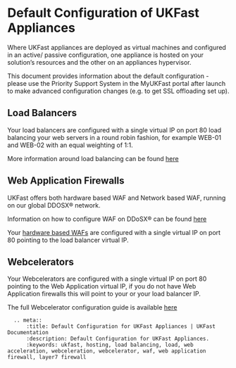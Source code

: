 # Default Configuration of UKFast Appliances

Where UKFast appliances are deployed as virtual machines and configured in an active/ passive configuration, one appliance is hosted on your solution’s resources and the other on an appliances hypervisor.

This document provides information about the default configuration - please use the Priority Support System in the MyUKFast portal after launch to make advanced configuration changes (e.g. to get SSL offloading set up).

## Load Balancers
Your load balancers are configured with a single virtual IP on port 80 load balancing your web servers in a round robin fashion, for example WEB-01 and WEB-02 with an equal weighting of 1:1. 

More information around load balancing can be found [here](https://docs.ukfast.co.uk/network/loadbalancing/index.html)

## Web Application Firewalls

UKFast offers both hardware based WAF and Network based WAF, running on our global DDOSX® network.

Information on how to configure WAF on DDoSX® can be found [here](https://docs.ukfast.co.uk/security/ddos/wafsettings.html)

Your [hardware based WAFs](https://docs.ukfast.co.uk/security/webapplicationfirewall/whatisawaf.html) are configured with a single virtual IP on port 80 pointing to the load balancer virtual IP. 

## Webcelerators

Your Webcelerators are configured with a single virtual IP on port 80 pointing to the Web Application virtual IP, if you do not have Web Application firewalls this will point to your or your load balancer IP.

The full Webcelerator configuration guide is available [here](https://docs.ukfast.co.uk/webcel/)

```eval_rst
  .. meta::
      :title: Default Configuration for UKFast Appliances | UKFast Documentation
      :description: Default Configuration for UKFast Appliances.
      :keywords: ukfast, hosting, load balancing, load, web acceleration, webceleration, webcelerator, waf, web application firewall, layer7 firewall
